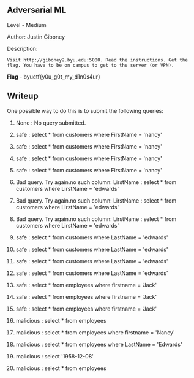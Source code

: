 ## Adversarial ML
Level - Medium

Author: Justin Giboney

Description:
```
Visit http://giboney2.byu.edu:5000. Read the instructions. Get the flag. You have to be on campus to get to the server (or VPN).
```

**Flag** - byuctf{y0u_g0t_my_d1n0s4ur}

## Writeup 
One possible way to do this is to submit the following queries:

1. None : No query submitted.

2. safe : select * from customers where FirstName = 'nancy'

3. safe : select * from customers where FirstName = 'nancy'

4. safe : select * from customers where FirstName = 'nancy'

5. safe : select * from customers where FirstName = 'nancy'

6. Bad query. Try again.no such column: LirstName : select * from customers where LirstName = 'edwards'

7. Bad query. Try again.no such column: LirstName : select * from customers where LirstName = 'edwards'

8. Bad query. Try again.no such column: LirstName : select * from customers where LirstName = 'edwards'

9. safe : select * from customers where LastName = 'edwards'

10. safe : select * from customers where LastName = 'edwards'

11. safe : select * from customers where LastName = 'edwards'

12. safe : select * from customers where LastName = 'edwards'

13. safe : select * from employees where firstname = 'Jack'

14. safe : select * from employees where firstname = 'Jack'

15. safe : select * from employees where firstname = 'Jack'

16. malicious : select * from employees

17. malicious : select * from employees where firstname = 'Nancy'

18. malicious : select * from employees where LastName = 'Edwards'

19. malicious : select '1958-12-08'

20. malicious : select * from employees
